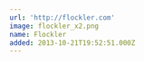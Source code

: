```yaml
---
url: 'http://flockler.com'
image: flockler_x2.png
name: Flockler
added: 2013-10-21T19:52:51.000Z
---
```

